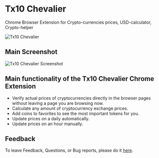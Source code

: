 # Tx10 Chevalier

Chrome Browser Extension for Crypto-currencies prices, USD-calculator, Crypto-helper

![Tx10 Chevalier](https://raw.githubusercontent.com/teamx10/chevalier/main/tx-10-chevalier.png)

## Main Screenshot
![Tx10 Chevalier Screenshot](https://raw.githubusercontent.com/teamx10/chevalier/main/screenshot-01.png)

## Main functionality of the Tx10 Chevalier Chrome Extension
* Verify actual prices of cryptocurrencies directly in the browser pages without leaving a page you are browsing now.
* Calculate any amount of cryptocurrency exchange prices.
* Add coins to favorites to see the most important tokens for you.
* Update prices on a daily automatically.
* Update prices on an hour manually.

## Feedback
To leave Feedback, Questions, or Bug reports, please do it [here](https://forms.gle/ZqQXL3YrGNKtUWCeA).
